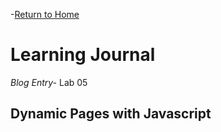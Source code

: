 -[Return to Home](/README.md)

# Learning Journal
*Blog Entry-* Lab 05

## Dynamic Pages with Javascript
